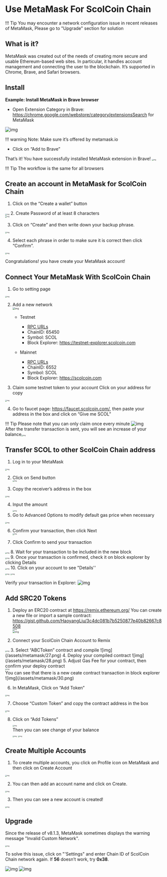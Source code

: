 # Use MetaMask For ScolCoin Chain


!!! Tip
    You may encounter a network configuration issue in recent releases of MetaMask, Please go to "Upgrade" section for solution


## What is it?

MetaMask was created out of the needs of creating more secure and usable Ethereum-based web sites. In particular, it handles account management and connecting the user to the blockchain.
It’s supported in Chrome, Brave, and Safari browsers.
## Install

**Example: Install MetaMask in Brave browser**

* Open Extension Category in Brave: https://chrome.google.com/webstore/category/extensionsSearch for MetaMask

![img](/assets/metamask/1.png)

!!! warning
    Note: Make sure it’s offered by metamask.io

* Click on “Add to Brave”

That’s it! You have successfully installed MetaMask extension in Brave!
<img src="/assets/metamask/2.png" alt="img" style="zoom:33%;" />

!!! Tip
    The workflow is the same for all browsers

## Create an account in MetaMask for ScolCoin Chain

1. Click on the “Create a wallet” button

<img src="/assets/metamask/3.png" alt="img" style="zoom:33%;" />
2. Create Password of at least 8 characters</br>
<img src="/assets/metamask/4.png" alt="img" style="zoom:33%;" />

3. Click on “Create” and then write down your backup phrase.

<img src="/assets/metamask/5.png" alt="img" style="zoom:33%;" />

4. Select each phrase in order to make sure it is correct then click “Confirm”.

<img src="/assets/metamask/6.png" alt="img" style="zoom:33%;" />

Congratulations! you have create your MetaMask account!

## Connect Your MetaMask With ScolCoin Chain

1. Go to setting page</br>

<img src="/assets/metamask/7.png" alt="img" style="zoom:33%;" />

2. Add a new network</br><img src="/assets/metamask/8.png" alt="img" style="zoom:50%;" /></br>

      * Testnet
        * [RPC URLs](../developer/rpc.md)
        * ChainID: 65450 
        * Symbol: SCOL
        * Block Explorer: https://testnet-explorer.scolcoin.com

      * Mainnet
        * [RPC URLs](../developer/rpc.md)
        * ChainID: 6552 
        * Symbol: SCOL
        * Block Explorer: https://scolcoin.com

3. Claim some testnet token to your account
Click on your address for copy
<img src="/assets/metamask/9.png" alt="img" style="zoom:33%;" />

4. Go to faucet page: https://faucet.scolcoin.com/, then paste your address in the box and click on “Give me SCOL”

!!! Tip
    Please note that you can only claim once every minute
![img](/assets/metamask/10.png)</br>
After the transfer transaction is sent, you will see an increase of your balance<img src="/assets/metamask/11.png" alt="img" style="zoom:33%;" />

## Transfer SCOL to other ScolCoin Chain address

1. Log in to your MetaMask</br>
<img src="/assets/metamask/12.png" alt="img" style="zoom: 33%;" />

2. Click on Send button</br><img src="/assets/metamask/13.png" alt="img" style="zoom:33%;" />

3. Copy the receiver’s address in the box</br>
<img src="/assets/metamask/14.png" alt="img" style="zoom:33%;" />

4. Input the amount</br><img src="/assets/metamask/15.png" alt="img" style="zoom:33%;" />
5. Go to Advanced Options to modify default gas price when necessary </br>
<img src="/assets/metamask/16.png" alt="img" style="zoom:33%;" />

6. Confirm your transaction, then click Next</br><img src="/assets/metamask/17.png" alt="img" style="zoom:33%;" />

7. Click Confirm to send your transaction</br>
<img src="/assets/metamask/18.png" alt="img" style="zoom:33%;" />
8. Wait for your transaction to be included in the new block</br>
<img src="/assets/metamask/19.png" alt="img" style="zoom:33%;" />
9. Once your transaction is confirmed, check it on block explorer by clicking Details </br>
  <img src="/assets/metamask/20.png" alt="img" style="zoom:33%;" />
  10. Click on your account to see "Details''</br>
  <img src="/assets/metamask/21.png" alt="img" style="zoom:33%;" />		      					<img src="/assets/metamask/22.png" alt="img" style="zoom:33%;" />

Verify your transaction in Explorer:
![img](/assets/metamask/23.png)

## Add SRC20 Tokens
1. Deploy an ERC20 contract at https://remix.ethereum.org/
You can create a new file or import a sample contract: <https://gist.github.com/HaoyangLiu/3c4dc081b7b5250877e40b82667c8508></br>
<img src="/assets/metamask/24.png" alt="img" style="zoom:33%;" /></br><img src="/assets/metamask/25.png" alt="img" style="zoom:50%;" />

2. Connect your ScolCoin Chain Account to Remix</br>
<img src="/assets/metamask/26.png" alt="img" style="zoom:33%;" />
3. Select “ABCToken” contract and compile
![img](/assets/metamask/27.png)
4. Deploy your compiled contract
![img](/assets/metamask/28.png)
5. Adjust Gas Fee for your contract, then confirm your deploy contract</br>
<img src="/assets/metamask/29.png" alt="img" style="zoom:33%;" /></br>
You can see that there is a new ceate contract transaction in block explorer
![img](/assets/metamask/30.png)

6. In MetaMask, Click on “Add Token”</br>
<img src="/assets/metamask/31.png" alt="img" style="zoom:33%;" />

7. Choose “Custom Token” and copy the contract address in the box</br>
<img src="/assets/metamask/32.png" alt="img" style="zoom:33%;" />

8. Click on “Add Tokens”</br>
<img src="/assets/metamask/33.png" alt="img" style="zoom:33%;" /></br>
Then you can see change of your balance</br>
<img src="/assets/metamask/34.png" alt="img" style="zoom:33%;" />                                <img src="/assets/metamask/35.png" alt="img" style="zoom:33%;" />

## Create Multiple Accounts

1. To create multiple accounts, you click on Profile icon on MetaMask and then click on Create Account</br>
<img src="/assets/metamask/36.png" alt="img" style="zoom:33%;" />

2. You can then add an account name and click on Create.</br>
<img src="/assets/metamask/37.png" alt="img" style="zoom:33%;" />

3. Then you can see a new account is created!</br>
<img src="/assets/metamask/38.png" alt="img" style="zoom:33%;" />

## Upgrade

Since the release of v8.1.3, MetaMask sometimes displays the warning message "Invalid Custom Network".  

<img src="/assets/metamask/39.png" alt="img" style="zoom:33%;" />

To solve this issue, click on "'Settings" and enter Chain ID of ScolCoin Chain network again. If **56** doesn’t work, try **0x38**. 

<img src="/assets/metamask/40.png" alt="img"  />

<img src="/assets/metamask/41.png" alt="img"  />
